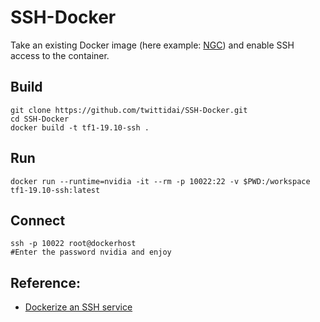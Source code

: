 # SSH-Docker

Take an existing Docker image (here example: [NGC](https://ngc.nvidia.com)) and enable SSH access to the container.

## Build
```
git clone https://github.com/twittidai/SSH-Docker.git
cd SSH-Docker
docker build -t tf1-19.10-ssh .
```

## Run
```
docker run --runtime=nvidia -it --rm -p 10022:22 -v $PWD:/workspace tf1-19.10-ssh:latest
```

## Connect
```
ssh -p 10022 root@dockerhost 
#Enter the password nvidia and enjoy
```

## Reference: 
- [Dockerize an SSH service](https://docs.docker.com/engine/examples/running_ssh_service/)
